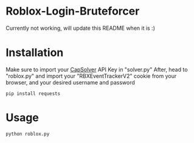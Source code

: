 # Roblox-Login-Bruteforcer
Currently not working, will update this README when it is :)

# Installation

Make sure to import your [CapSolver](https://capsolver.com) API Key in "solver.py"
After, head to "roblox.py" and import your "RBXEventTrackerV2" cookie from your browser, and your desired username and password

```
pip install requests
```

# Usage
```
python roblox.py
```
